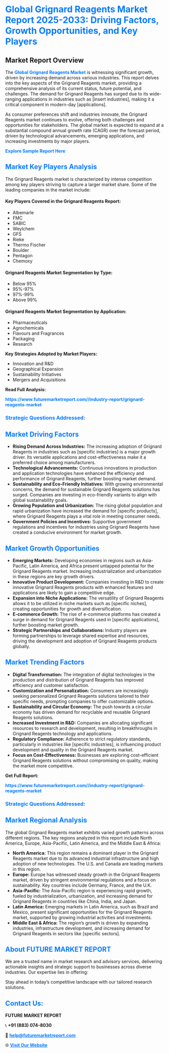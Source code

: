 <h1 style="color: #007BFF;">Global Grignard Reagents Market Report 2025-2033: Driving Factors, Growth Opportunities, and Key Players</h1>

<section id="overview">
<h2>Market Report Overview</h2>
<p>The <a href="https://www.futuremarketreport.com//industry-report/grignard-reagents-market" style="color: #007BFF; text-decoration: none;"><strong>Global Grignard Reagents Market</strong></a> is witnessing significant growth, driven by increasing demand across various industries. This report delves into the key aspects of the Grignard Reagents market, providing a comprehensive analysis of its current status, future potential, and challenges. The demand for Grignard Reagents has surged due to its wide-ranging applications in industries such as [insert industries], making it a critical component in modern-day [applications].</p>
<p>As consumer preferences shift and industries innovate, the Grignard Reagents market continues to evolve, offering both challenges and opportunities for stakeholders. The global market is expected to expand at a substantial compound annual growth rate (CAGR) over the forecast period, driven by technological advancements, emerging applications, and increasing investments by major players.</p>
</section>

<section id="overview">
<p><a href="https://www.futuremarketreport.com//request-sample/reportId=54369" style="color: #007BFF; text-decoration: none;"><strong>Explore Sample Report Here</strong></a></p>
</section>

<section id="key-players">
<h2 style="color: #007BFF;">Market Key Players Analysis</h2>
<p>The Grignard Reagents market is characterized by intense competition among key players striving to capture a larger market share. Some of the leading companies in the market include:</p>
<h4>Key Players Covered in the Grignard Reagents Report:</h4>
<ul><li>Albemarle</li><li>FMC</li><li>SABIC</li><li>Weylchem</li><li>GFS</li><li>Rieke</li><li>Thermo Fischer</li><li>Boulder</li><li>Pentagon</li><li>Chemoxy</li></ul>
<h4>Grignard Reagents Market Segmentation by Type:</h4>
<ul><li>Below 95%</li><li>95%-97%</li><li>97%-99%</li><li>Above 99%</li></ul>

<h4>Grignard Reagents Market Segmentation by Application:</h4>
<ul><li>Pharmaceuticals</li><li>Agrochemicals</li><li>Flavours and Fragrances</li><li>Packaging</li><li>Research</li></ul>
<p><strong>Key Strategies Adopted by Market Players:</strong></p>
<ul>
<li>Innovation and R&D</li>
<li>Geographical Expansion</li>
<li>Sustainability Initiatives</li>
<li>Mergers and Acquisitions</li>
</ul>
</section>

<section>
<p><strong>Read Full Analysis: </strong></p><a href="https://www.futuremarketreport.com//industry-report/grignard-reagents-market" style="color: #007BFF; text-decoration: none;"><strong>https://www.futuremarketreport.com//industry-report/grignard-reagents-market</strong></a>
<h3 style="color: #007BFF;">Strategic Questions Addressed:</h3>
</section>

<section id="driving-factors">
<h2 style="color: #007BFF;">Market Driving Factors</h2>
<ul>
<li><strong>Rising Demand Across Industries:</strong> The increasing adoption of Grignard Reagents in industries such as [specific industries] is a major growth driver. Its versatile applications and cost-effectiveness make it a preferred choice among manufacturers.</li>
<li><strong>Technological Advancements:</strong> Continuous innovations in production and application technologies have enhanced the efficiency and performance of Grignard Reagents, further boosting market demand.</li>
<li><strong>Sustainability and Eco-Friendly Initiatives:</strong> With growing environmental concerns, the demand for sustainable Grignard Reagents solutions has surged. Companies are investing in eco-friendly variants to align with global sustainability goals.</li>
<li><strong>Growing Population and Urbanization:</strong> The rising global population and rapid urbanization have increased the demand for [specific products], where Grignard Reagents plays a vital role in meeting consumer needs.</li>
<li><strong>Government Policies and Incentives:</strong> Supportive government regulations and incentives for industries using Grignard Reagents have created a conducive environment for market growth.</li>
</ul>
</section>

<section id="growth-opportunities">
<h2 style="color: #007BFF;">Market Growth Opportunities</h2>
<ul>
<li><strong>Emerging Markets:</strong> Developing economies in regions such as Asia-Pacific, Latin America, and Africa present untapped potential for the Grignard Reagents market. Increasing industrialization and urbanization in these regions are key growth drivers.</li>
<li><strong>Innovative Product Development:</strong> Companies investing in R&D to create innovative Grignard Reagents products with enhanced features and applications are likely to gain a competitive edge.</li>
<li><strong>Expansion into Niche Applications:</strong> The versatility of Grignard Reagents allows it to be utilized in niche markets such as [specific niches], creating opportunities for growth and diversification.</li>
<li><strong>E-commerce Growth:</strong> The rise of e-commerce platforms has created a surge in demand for Grignard Reagents used in [specific applications], further boosting market growth.</li>
<li><strong>Strategic Partnerships and Collaborations:</strong> Industry players are forming partnerships to leverage shared expertise and resources, driving the development and adoption of Grignard Reagents products globally.</li>
</ul>
</section>

<section id="trending-factors">
<h2 style="color: #007BFF;">Market Trending Factors</h2>
<ul>
<li><strong>Digital Transformation:</strong> The integration of digital technologies in the production and distribution of Grignard Reagents has improved efficiency and customer satisfaction.</li>
<li><strong>Customization and Personalization:</strong> Consumers are increasingly seeking personalized Grignard Reagents solutions tailored to their specific needs, prompting companies to offer customizable options.</li>
<li><strong>Sustainability and Circular Economy:</strong> The push towards a circular economy has driven demand for recyclable and reusable Grignard Reagents solutions.</li>
<li><strong>Increased Investment in R&D:</strong> Companies are allocating significant resources to research and development, resulting in breakthroughs in Grignard Reagents technology and applications.</li>
<li><strong>Regulatory Compliance:</strong> Adherence to strict regulatory standards, particularly in industries like [specific industries], is influencing product development and quality in the Grignard Reagents market.</li>
<li><strong>Focus on Cost-Effectiveness:</strong> Businesses are exploring cost-efficient Grignard Reagents solutions without compromising on quality, making the market more competitive.</li>
</ul>
</section>

<section>
<p><strong>Get Full Report: </strong></p><a href="https://www.futuremarketreport.com//industry-report/grignard-reagents-market" style="color: #007BFF; text-decoration: none;"><strong>https://www.futuremarketreport.com//industry-report/grignard-reagents-market</strong></a>
<h3 style="color: #007BFF;">Strategic Questions Addressed:</h3>
</section>


<section id="regional-analysis">
<h2 style="color: #007BFF;">Market Regional Analysis</h2>
<p>The global Grignard Reagents market exhibits varied growth patterns across different regions. The key regions analyzed in this report include North America, Europe, Asia-Pacific, Latin America, and the Middle East & Africa:</p>
<ul>
<li><strong>North America:</strong> This region remains a dominant player in the Grignard Reagents market due to its advanced industrial infrastructure and high adoption of new technologies. The U.S. and Canada are leading markets in this region.</li>
<li><strong>Europe:</strong> Europe has witnessed steady growth in the Grignard Reagents market, driven by stringent environmental regulations and a focus on sustainability. Key countries include Germany, France, and the U.K.</li>
<li><strong>Asia-Pacific:</strong> The Asia-Pacific region is experiencing rapid growth, fueled by industrialization, urbanization, and increasing demand for Grignard Reagents in countries like China, India, and Japan.</li>
<li><strong>Latin America:</strong> Emerging markets in Latin America, such as Brazil and Mexico, present significant opportunities for the Grignard Reagents market, supported by growing industrial activities and investments.</li>
<li><strong>Middle East & Africa:</strong> The region’s growth is driven by expanding industries, infrastructure development, and increasing demand for Grignard Reagents in sectors like [specific sectors].</li>
</ul>
</section>

<footer>
<h2 style="color: #007BFF;">About FUTURE MARKET REPORT</h2>
<p>We are a trusted name in market research and advisory services, delivering actionable insights and strategic support to businesses across diverse industries. Our expertise lies in offering:</p>

<p>Stay ahead in today’s competitive landscape with our tailored research solutions.</p>

<h2 style="color: #007BFF;">Contact Us:</h2>
<p><strong>FUTURE MARKET REPORT</strong></p>
<p>📞 <strong>+91 (883) 074-8030</strong></p>
<p>📧 <strong><a href="mailto:help@futuremarketreport.com" style="color: #007BFF;">help@futuremarketreport.com</a></strong></p>
<p>🌐 <strong><a href="https://www.futuremarketreport.com/" style="color: #007BFF;">Visit Our Website</a></strong></p>
</footer>